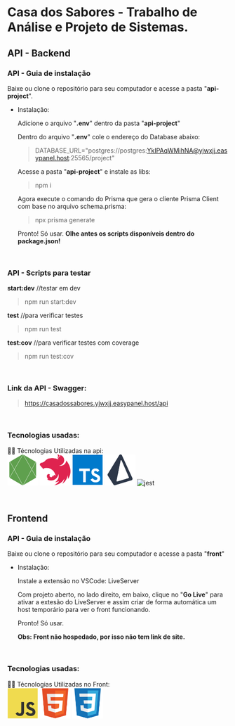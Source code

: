 # Casa dos Sabores - Trabalho de **Análise e Projeto de Sistemas**.

## API - Backend

### API - Guia de instalação

Baixe ou clone o repositório para seu computador e acesse a pasta "**api-project**". 

- Instalação:

    Adicione o arquivo "**.env**" dentro da pasta "**api-project**"

    Dentro do arquivo "**.env**" cole o endereço do Database abaixo:
    >DATABASE_URL="postgres://postgres:YkIPAqWMihNA@yjwxjj.easypanel.host:25565/project"

    Acesse a pasta "**api-project**" e instale as libs:
    >npm i

    Agora execute o comando do Prisma que gera o cliente Prisma Client com base no arquivo schema.prisma:
    >npx prisma generate 

    Pronto! Só usar. **Olhe antes os scripts disponíveis dentro do package.json!**

<br/>

### API - Scripts para testar
**start:dev**  //testar em dev
> npm run start:dev

**test** //para verificar testes
> npm run test

**test:cov** //para verificar testes com coverage
> npm run test:cov

<br/>

### Link da API - Swagger:
> https://casadossabores.yjwxjj.easypanel.host/api

<br/> 

### Tecnologias usadas:
👩‍💻 
Técnologias Utilizadas na api: <br/>
<img src="https://github.com/devicons/devicon/blob/master/icons/nodejs/nodejs-plain.svg" alt="node" width="70" height="70"/>
<img src="https://github.com/devicons/devicon/blob/master/icons/nestjs/nestjs-original.svg" alt="nest" width="70" height="70"/>
<img src="https://github.com/devicons/devicon/blob/master/icons/typescript/typescript-original.svg" alt="typescript" width="70" height="70"/>
<img src="https://github.com/devicons/devicon/blob/master/icons/prisma/prisma-original.svg" alt="prisma" width="70" height="70"/>
<img src="https://jestjs.io/img/jest.png" alt="jest" width="70" height="70"/>

<br/> 

## Frontend

### API - Guia de instalação

Baixe ou clone o repositório para seu computador e acesse a pasta "**front**"

- Instalação:

    Instale a extensão no VSCode: LiveServer

    Com projeto aberto, no lado direito, em baixo, clique no "**Go Live**" para ativar a extesão do LiveServer e assim criar de forma automática um host temporário para ver o front funcionando.
    
    Pronto! Só usar.

    **Obs: Front não hospedado, por isso não tem link de site.**

<br/>

### Tecnologias usadas:
👩‍💻 
Técnologias Utilizadas no Front: <br/>
<img src="https://github.com/devicons/devicon/blob/master/icons/javascript/javascript-original.svg" alt="js" width="70" height="70"/>
<img src="https://github.com/devicons/devicon/blob/master/icons/html5/html5-original.svg" alt="html" width="70" height="70"/>
<img src="https://github.com/devicons/devicon/blob/master/icons/css3/css3-original.svg" alt="css" width="70" height="70"/>
